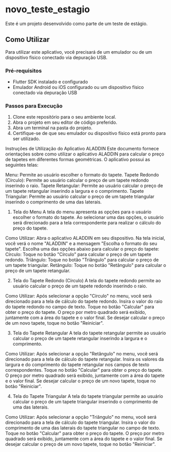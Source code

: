 
# novo_teste_estagio

Este é um projeto desenvolvido como parte de um teste de estágio.

## Como Utilizar

Para utilizar este aplicativo, você precisará de um emulador ou de um dispositivo físico conectado via depuração USB.

### Pré-requisitos

- Flutter SDK instalado e configurado
- Emulador Android ou iOS configurado ou um dispositivo físico conectado via depuração USB

### Passos para Execução

1. Clone este repositório para o seu ambiente local.
2. Abra o projeto em seu editor de código preferido.
3. Abra um terminal na pasta do projeto.
4. Certifique-se de que seu emulador ou dispositivo físico está pronto para ser utilizado.


Instruções de Utilização do Aplicativo ALADDIN
Este documento fornece orientações sobre como utilizar o aplicativo ALADDIN para calcular o preço de tapetes em diferentes formas geométricas. O aplicativo possui as seguintes telas:

Menu: Permite ao usuário escolher o formato do tapete.
Tapete Redondo (Círculo): Permite ao usuário calcular o preço de um tapete redondo inserindo o raio.
Tapete Retangular: Permite ao usuário calcular o preço de um tapete retangular inserindo a largura e o comprimento.
Tapete Triangular: Permite ao usuário calcular o preço de um tapete triangular inserindo o comprimento de uma das laterais.

1. Tela do Menu
A tela do menu apresenta as opções para o usuário escolher o formato do tapete. Ao selecionar uma das opções, o usuário será direcionado para a tela correspondente para realizar o cálculo do preço do tapete.

Como Utilizar:
Abra o aplicativo ALADDIN em seu dispositivo.
Na tela inicial, você verá o nome "ALADDIN" e a mensagem "Escolha o formato do seu tapete".
Escolha uma das opções abaixo para calcular o preço do tapete:
Círculo: Toque no botão "Círculo" para calcular o preço de um tapete redondo.
Triângulo: Toque no botão "Triângulo" para calcular o preço de um tapete triangular.
Retângulo: Toque no botão "Retângulo" para calcular o preço de um tapete retangular.

2. Tela do Tapete Redondo (Círculo)
A tela do tapete redondo permite ao usuário calcular o preço de um tapete redondo inserindo o raio.

Como Utilizar:
Após selecionar a opção "Círculo" no menu, você será direcionado para a tela de cálculo do tapete redondo.
Insira o valor do raio do tapete redondo no campo de texto.
Toque no botão "Calcular" para obter o preço do tapete.
O preço por metro quadrado será exibido, juntamente com a área do tapete e o valor final.
Se desejar calcular o preço de um novo tapete, toque no botão "Reiniciar".

3. Tela do Tapete Retangular
A tela do tapete retangular permite ao usuário calcular o preço de um tapete retangular inserindo a largura e o comprimento.

Como Utilizar:
Após selecionar a opção "Retângulo" no menu, você será direcionado para a tela de cálculo do tapete retangular.
Insira os valores da largura e do comprimento do tapete retangular nos campos de texto correspondentes.
Toque no botão "Calcular" para obter o preço do tapete.
O preço por metro quadrado será exibido, juntamente com a área do tapete e o valor final.
Se desejar calcular o preço de um novo tapete, toque no botão "Reiniciar".

4. Tela do Tapete Triangular
A tela do tapete triangular permite ao usuário calcular o preço de um tapete triangular inserindo o comprimento de uma das laterais.

Como Utilizar:
Após selecionar a opção "Triângulo" no menu, você será direcionado para a tela de cálculo do tapete triangular.
Insira o valor do comprimento de uma das laterais do tapete triangular no campo de texto.
Toque no botão "Calcular" para obter o preço do tapete.
O preço por metro quadrado será exibido, juntamente com a área do tapete e o valor final.
Se desejar calcular o preço de um novo tapete, toque no botão "Reiniciar".
